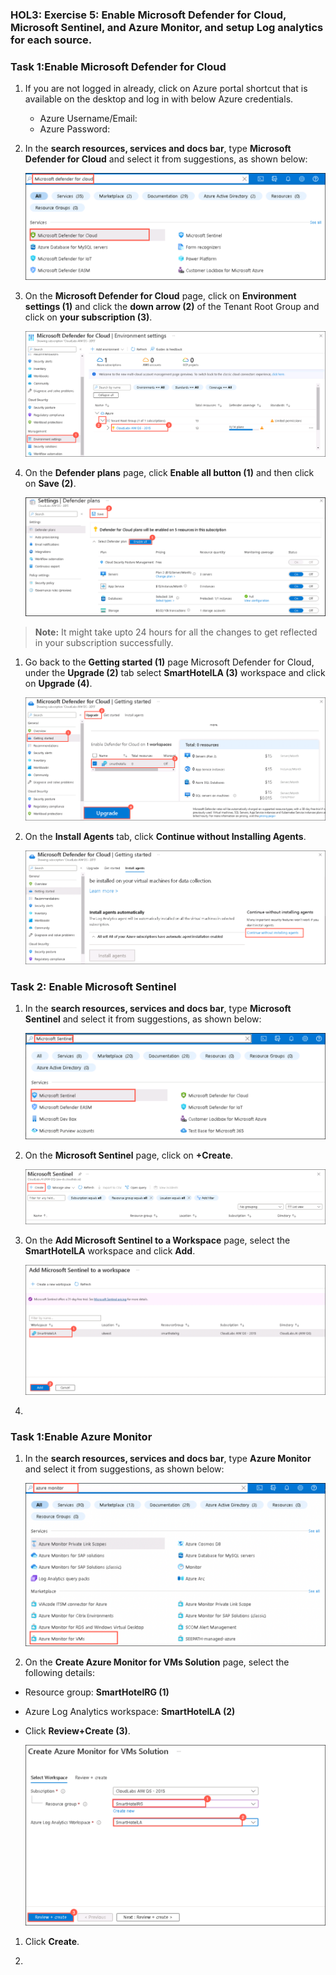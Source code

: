 ### HOL3: Exercise 5: Enable Microsoft Defender for Cloud, Microsoft Sentinel, and Azure Monitor, and setup Log analytics for each source.

### Task 1:Enable Microsoft Defender for Cloud

1. If you are not logged in already, click on Azure portal shortcut that is available on the desktop and log in with below Azure credentials.
    * Azure Username/Email: <inject key="AzureAdUserEmail"></inject> 
    * Azure Password: <inject key="AzureAdUserPassword"></inject>

1. In the **search resources, services and docs bar**, type **Microsoft Defender for Cloud** and select it from suggestions, as shown below:

    ![Screenshot of the search Microsoft Defender for Cloud.](Images/ex4-s1.png "Microsoft Defender for Cloud")
    
1. On the **Microsoft Defender for Cloud** page, click on **Environment settings (1)** and click the **down arrow (2)** of the Tenant Root Group and click on **your subscription (3)**.

    ![Screenshot of the search Microsoft Defender for Cloud settings.](Images/ex4-s2.png "Microsoft Defender for Cloud settings") 
     
1. On the **Defender plans** page, click **Enable all button (1)** and then click on **Save (2)**.    

    ![Screenshot of the search Microsoft Defender plans](Images/ex5-s3.png "Microsoft Defender plans")
    
 > **Note:** It might take upto 24 hours for all the changes to get reflected in your subscription successfully.

1. Go back to the **Getting started (1)** page Microsoft Defender for Cloud, under the **Upgrade (2)** tab select **SmartHotelLA (3)** workspace and click on **Upgrade (4)**.

    ![Screenshot of the setup workspace](Images/e5-t1-s4.png "setup workspace")

1. On the **Install Agents** tab, click **Continue without Installing Agents**.

    ![Screenshot of the setup workspace](Images/e5-t1-s5.png "setup workspace")



### Task 2: Enable Microsoft Sentinel

1. In the **search resources, services and docs bar**, type **Microsoft Sentinel** and select it from suggestions, as shown below:

    ![Screenshot of the search Microsoft Sentinel.](Images/e5-t2-s1.png "Microsoft Sentinel")
    
1. On the **Microsoft Sentinel** page, click on **+Create**.    

    ![Screenshot of the create Microsoft Sentinel.](Images/e5-t2-s2.png "Microsoft Sentinel")
    
1. On the **Add Microsoft Sentinel to a Workspace** page, select the **SmartHotelLA** workspace and click **Add**.    

    ![Screenshot of the add Microsoft Sentinel.](Images/e5-t2-s3.png "add Microsoft Sentinel")
    
1.   


### Task 1:Enable Azure Monitor

1. In the **search resources, services and docs bar**, type **Azure Monitor** and select it from suggestions, as shown below:

    ![Screenshot of the search Azure Monitor.](Images/e5-t3-s1.png "Azure Monitor")
    
1. On the **Create Azure Monitor for VMs Solution** page, select the following details:

  - Resource group: **SmartHotelRG (1)**

  - Azure Log Analytics workspace: **SmartHotelLA (2)**
   
  - Click **Review+Create (3)**.

    ![Screenshot of the create Azure Monitor.](Images/e5-t3-s2.png "Azure Monitor")
    
1. Click **Create**. 

1.

    
    
